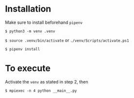 # Installation
Make sure to install beforehand `pipenv`

`$ python3 -m venv .venv`

`$ source .venv/bin/activate` or `./venv/Scripts/activate.ps1`

`$ pipenv install`

# To execute
Activate the `venv` as stated in step 2, then

`$ mpiexec -n 4 python __main__.py`

